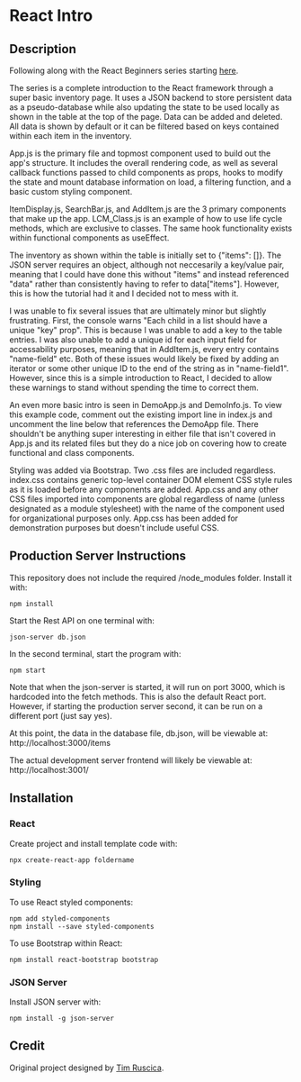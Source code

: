 # React Intro

## Description

Following along with the React Beginners series starting [here](https://www.youtube.com/watch?v=Ma6DRDIedVE&list=PLzMcBGfZo4-nRV61oEu3KfMwWKI571uPT&index=1).

The series is a complete introduction to the React framework through a super basic inventory page. It uses a JSON backend to store persistent data as a pseudo-database while also updating the state to be used locally as shown in the table at the top of the page. Data can be added and deleted. All data is shown by default or it can be filtered based on keys contained within each item in the inventory.

App.js is the primary file and topmost component used to build out the app's structure. It includes the overall rendering code, as well as several callback functions passed to child components as props, hooks to modify the state and mount database information on load, a filtering function, and a basic custom styling component.

ItemDisplay.js, SearchBar.js, and AddItem.js are the 3 primary components that make up the app. LCM_Class.js is an example of how to use life cycle methods, which are exclusive to classes. The same hook functionality exists within functional components as useEffect.

The inventory as shown within the table is initially set to {"items": []}. The JSON server requires an object, although not neccesarily a key/value pair, meaning that I could have done this without "items" and instead referenced "data" rather than consistently having to refer to data["items"]. However, this is how the tutorial had it and I decided not to mess with it.

I was unable to fix several issues that are ultimately minor but slightly frustrating. First, the console warns "Each child in a list should have a unique "key" prop". This is because I was unable to add a key to the table entries. I was also unable to add a unique id for each input field for accessability purposes, meaning that in AddItem.js, every entry contains "name-field" etc. Both of these issues would likely be fixed by adding an iterator or some other unique ID to the end of the string as in "name-field1". However, since this is a simple introduction to React, I decided to allow these warnings to stand without spending the time to correct them.

An even more basic intro is seen in DemoApp.js and DemoInfo.js. To view this example code, comment out the existing import line in index.js and uncomment the line below that references the DemoApp file. There shouldn't be anything super interesting in either file that isn't covered in App.js and its related files but they do a nice job on covering how to create functional and class components.

Styling was added via Bootstrap. Two .css files are included regardless. index.css contains generic top-level container DOM element CSS style rules as it is loaded before any components are added. App.css and any other CSS files imported into components are global regardless of name (unless designated as a module stylesheet) with the name of the component used for organizational purposes only. App.css has been added for demonstration purposes but doesn't include useful CSS.

## Production Server Instructions

This repository does not include the required /node_modules folder. Install it with:
```
npm install
```

Start the Rest API on one terminal with:
```
json-server db.json
```

In the second terminal, start the program with:
```
npm start
```

Note that when the json-server is started, it will run on port 3000, which is hardcoded into the fetch methods. This is also the default React port. However, if starting the production server second, it can be run on a different port (just say yes).

At this point, the data in the database file, db.json, will be viewable at: http://localhost:3000/items

The actual development server frontend will likely be viewable at: http://localhost:3001/

## Installation

### React

Create project and install template code with:
```
npx create-react-app foldername
```

### Styling

To use React styled components:
```
npm add styled-components
npm install --save styled-components
```

To use Bootstrap within React:
```
npm install react-bootstrap bootstrap
```

### JSON Server

Install JSON server with:
```
npm install -g json-server
```

## Credit

Original project designed by [Tim Ruscica](https://github.com/techwithtim).
